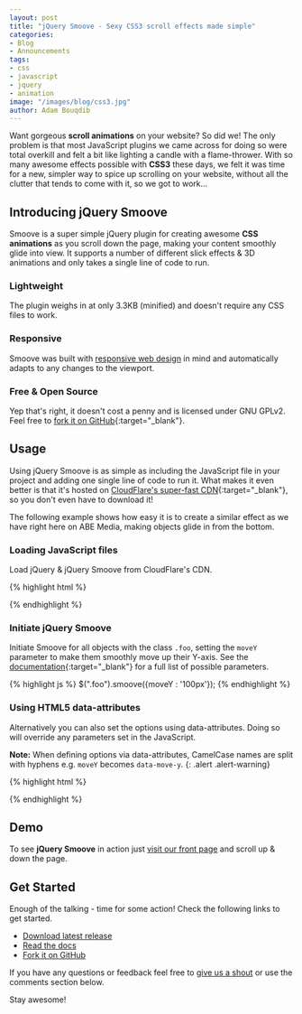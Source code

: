 ```yaml
---
layout: post
title: "jQuery Smoove - Sexy CSS3 scroll effects made simple"
categories:
- Blog
- Announcements
tags:
- css
- javascript
- jquery
- animation
image: "/images/blog/css3.jpg"
author: Adam Bouqdib
---
```

Want gorgeous **scroll animations** on your website? So did we! The only problem is that most JavaScript plugins we came across for doing so were total overkill and felt a bit like lighting a candle with a flame-thrower. With so many awesome effects possible with **CSS3** these days, we felt it was time for a new, simpler way to spice up scrolling on your website, without all the clutter that tends to come with it, so we got to work...

## Introducing jQuery Smoove

Smoove is a super simple jQuery plugin for creating awesome **CSS animations** as you scroll down the page, making your content smoothly glide into view. It supports a number of different slick effects & 3D animations and only takes a single line of code to run.

### Lightweight

The plugin weighs in at only 3.3KB (minified) and doesn't require any CSS files to work.

### Responsive

Smoove was built with [responsive web design](/responsive-web-design) in mind and automatically adapts to any changes to the viewport.

### Free & Open Source

Yep that's right, it doesn't cost a penny and is licensed under GNU GPLv2.  
Feel free to [fork it on GitHub](https://github.com/abeMedia/jquery-smoove){:target="_blank"}.

## Usage

Using jQuery Smoove is as simple as including the JavaScript file in your project and adding one single line of code to run it. What makes it even better is that it's hosted on [CloudFlare's super-fast CDN](http://cdnjs.com/libraries/jquery-smoove){:target="_blank"}, so you don't even have to download it!

The following example shows how easy it is to create a similar effect as we have right here on ABE Media, making objects glide in from the bottom.

### Loading JavaScript files

Load jQuery & jQuery Smoove from CloudFlare's CDN.

{% highlight html %}
<!-- Always include jQuery before loading any plugins -->
<script src="//cdnjs.cloudflare.com/ajax/libs/jquery/1.11.1/jquery.min.js"></script>

<!-- Load jQuery Smoove from cdnjs -->
<script src="//cdnjs.cloudflare.com/ajax/libs/jquery-smoove/0.2.6/jquery.smoove.min.js"></script>
{% endhighlight %}

### Initiate jQuery Smoove

Initiate Smoove for all objects with the class `.foo`, setting the `moveY` parameter to make them smoothly move up their Y-axis. See the [documentation](http://smoove.donlabs.com/#options){:target="_blank"} for a full list of possible parameters.

{% highlight js %}
$(".foo").smoove({moveY : '100px'});
{% endhighlight %}

### Using HTML5 data-attributes

Alternatively you can also set the options using data-attributes. Doing so will override any parameters set in the JavaScript. 

**Note:** When defining options via data-attributes, CamelCase names are split with hyphens e.g. `moveY` becomes `data-move-y`.
{: .alert .alert-warning}

{% highlight html %}
<div class="foo" data-move-y="100px"></div>
{% endhighlight %}

## Demo

To see **jQuery Smoove** in action just [visit our front page](/) and scroll up & down the page.

## Get Started

Enough of the talking - time for some action! Check the following links to get started.

- [Download latest release](https://github.com/abeMedia/jquery-smoove/zipball/master)
- [Read the docs](http://smoove.donlabs.com)
- [Fork it on GitHub](https://github.com/abeMedia/jquery-smoove)

If you have any questions or feedback feel free to [give us a shout](/contact) or use the comments section below.

Stay awesome!
